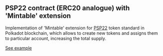 ## PSP22 contract (ERC20 analogue) with 'Mintable' extension

Implementation of 'Mintable' extension for [PSP22](https://github.com/w3f/PSPs/blob/master/PSPs/psp-22.md) token standard in Polkadot blockchain, which allows to create new tokens and assigns them to particular account, increasing the total supply.

[See example](https://supercolony-net.github.io/openbrush-contracts/smart-contracts/psp22_pallet/extensions/mintable)
